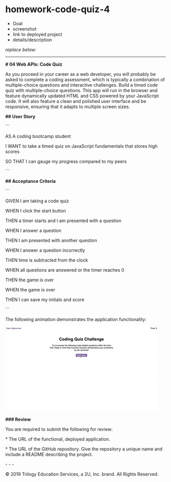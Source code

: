 # homework-code-quiz-4

* Goal
* screenshot
* link to deployed project
* details/description













*replace below:*

------





**# 04 Web APIs: Code Quiz**



As you proceed in your career as a web developer, you will probably be asked to complete a coding assessment, which is typically a combination of multiple-choice questions and interactive challenges. Build a timed code quiz with multiple-choice questions. This app will run in the browser and feature dynamically updated HTML and CSS powered by your JavaScript code. It will also feature a clean and polished user interface and be responsive, ensuring that it adapts to multiple screen sizes.



**## User Story**



\```

AS A coding bootcamp student

I WANT to take a timed quiz on JavaScript fundamentals that stores high scores

SO THAT I can gauge my progress compared to my peers

\```



**## Acceptance Criteria**



\```

GIVEN I am taking a code quiz

WHEN I click the start button

THEN a timer starts and I am presented with a question

WHEN I answer a question

THEN I am presented with another question

WHEN I answer a question incorrectly

THEN time is subtracted from the clock

WHEN all questions are answered or the timer reaches 0

THEN the game is over

WHEN the game is over

THEN I can save my initials and score

\```



The following animation demonstrates the application functionality:



![code quiz](./Assets/04-web-apis-homework-demo.gif)



**### Review**



You are required to submit the following for review:



\* The URL of the functional, deployed application.



\* The URL of the GitHub repository. Give the repository a unique name and include a README describing the project.



\- - -

© 2019 Trilogy Education Services, a 2U, Inc. brand. All Rights Reserved.